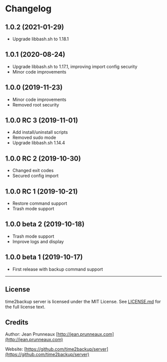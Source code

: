 # Changelog

## 1.0.2 (2021-01-29)
- Upgrade libbash.sh to 1.18.1

## 1.0.1 (2020-08-24)
- Upgrade libbash.sh to 1.17.1, improving import config security
- Minor code improvements

## 1.0.0 (2019-11-23)
- Minor code improvements
- Removed root security

## 1.0.0 RC 3 (2019-11-01)
- Add install/uninstall scripts
- Removed sudo mode
- Upgrade libbash.sh 1.14.4

## 1.0.0 RC 2 (2019-10-30)
- Changed exit codes
- Secured config import

## 1.0.0 RC 1 (2019-10-21)
- Restore command support
- Trash mode support

## 1.0.0 beta 2 (2019-10-18)
- Trash mode support
- Improve logs and display

## 1.0.0 beta 1 (2019-10-17)
- First release with backup command support

---------------------------------------------------------------

## License
time2backup server is licensed under the MIT License. See [LICENSE.md](LICENSE.md) for the full license text.

## Credits
Author: Jean Prunneaux  [http://jean.prunneaux.com](http://jean.prunneaux.com)

Website: [https://github.com/time2backup/server](https://github.com/time2backup/server)
